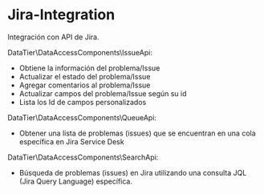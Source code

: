 # Jira-Integration
Integración con API de Jira.

DataTier\DataAccessComponents\IssueApi:
- Obtiene la información del problema/Issue
- Actualizar el estado del problema/Issue
- Agregar comentarios al problema/Issue
- Actualizar campos del problema/Issue según su id
- Lista los Id de campos personalizados

DataTier\DataAccessComponents\QueueApi:
- Obtener una lista de problemas (issues) que se encuentran en una cola específica en Jira Service Desk

DataTier\DataAccessComponents\SearchApi:
- Búsqueda de problemas (issues) en Jira utilizando una consulta JQL (Jira Query Language) específica.

